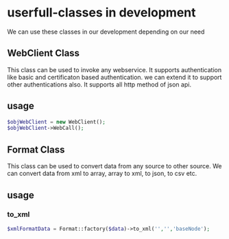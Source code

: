 # userfull-classes in development
We can use these classes in our development depending on our need

## WebClient Class
This class can be used to invoke any webservice. It supports authentication like basic and certificaton based authentication.
we can extend it to support other authentications also. It supports all http method of json api.

## usage
```php
$objWebClient = new WebClient();
$objWebClient->WebCall();
```

## Format Class
This class can be used to convert data from any source to other source. We can convert data from xml to array, array to xml,
to json, to csv etc.

## usage
### to_xml
```php
$xmlFormatData = Format::factory($data)->to_xml('','','baseNode');
```
